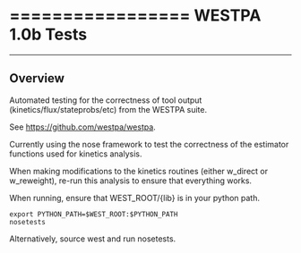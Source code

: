 =================
WESTPA 1.0b Tests
=================

--------
Overview
--------

Automated testing for the correctness of tool output (kinetics/flux/stateprobs/etc) from the WESTPA suite.

See https://github.com/westpa/westpa.

Currently using the nose framework to test the correctness of the estimator functions used for kinetics analysis.

When making modifications to the kinetics routines (either w_direct or w_reweight), re-run this analysis to ensure
that everything works.

When running, ensure that WEST_ROOT/{lib} is in your python path.

    export PYTHON_PATH=$WEST_ROOT:$PYTHON_PATH
    nosetests

Alternatively, source west and run nosetests.
